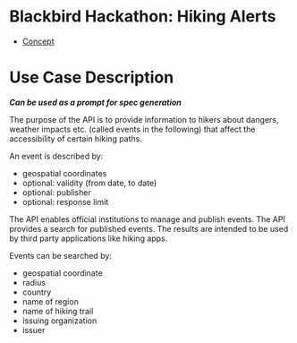 # Blackbird Hackathon: Hiking Alerts

- [Concept](resources/doc/concept.md)

# Use Case Description
**_Can be used as a prompt for spec generation_**

The purpose of the API is to provide information to hikers about dangers, weather impacts etc. (called events in the following)
that affect the accessibility of certain hiking paths.

An event is described by:
- geospatial coordinates
- optional: validity (from date, to date)
- optional: publisher
- optional: response limit

The API enables official institutions to manage and publish events.
The API provides a search for published events. The results are intended to be used by third party applications like hiking apps.

Events can be searched by:
- geospatial coordinate
- radius
- country
- name of region
- name of hiking trail
- issuing organization
- issuer
